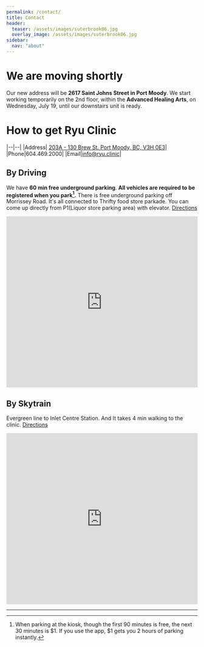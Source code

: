 ```yaml
---
permalink: /contact/
title: Contact
header:
  teaser: /assets/images/suterbrook06.jpg
  overlay_image: /assets/images/suterbrook06.jpg
sidebar:
  nav: "about"
---
```

# We are moving shortly

Our new address will be **2617 Saint Johns Street in Port Moody**. We start working temporarily on the 2nd floor, within the **Advanced Healing Arts**, on Wednesday, July 19, until our downstairs unit is ready.

<!-- {% include figure image_path="/assets/images/suterbrook06.jpg" alt="" caption="One block North of the Inlet Centre Skytrain Station." %} -->

# How to get Ryu Clinic

|--|--|
|Address| [203A - 130 Brew St. Port Moody, BC, V3H 0E3](https://maps.google.com/?q=203A%20-%20130%20Brew%20St.%20Port%20Moody,%20BC,%20V3H%200E3)|
|Phone|604.469.2000|
|Email|info@ryu.clinic|

## By Driving

We have **60 min free underground parking**. **All vehicles are required to be registered when you park[^1].** There is free underground parking off Morrissey Road. It's all connected to Thrifty food store parkade. You can come up directly from P1(Liquor store parking area) with elevator. [Directions](https://goo.gl/maps/54ozHXfEGis)

<iframe src="https://www.google.com/maps/embed?pb=!1m24!1m12!1m3!1d2602.8990902171995!2d-122.83030192324824!3d49.27830929116578!2m3!1f0!2f0!3f0!3m2!1i1024!2i768!4f13.1!4m9!3e0!4m3!3m2!1d49.2769519!2d-122.8279996!4m3!3m2!1d49.279745899999995!2d-122.82897519999999!5e0!3m2!1sen!2sca!4v1538093911514" width="100%" height="450" frameborder="0" style="border:0" allowfullscreen></iframe>

## By Skytrain

Evergreen line to Inlet Centre Station. And It takes 4 min walking to the clinic. [Directions](https://goo.gl/maps/6F9qQXNnUKP2)

<iframe src="https://www.google.com/maps/embed?pb=!1m28!1m12!1m3!1d2602.8763312098995!2d-122.8297048991821!3d49.27874052887016!2m3!1f0!2f0!3f0!3m2!1i1024!2i768!4f13.1!4m13!3e2!4m5!1s0x548678db7d8ddf9b%3A0x386745c9e89f3e43!2sInlet+Centre+Station%2C+Port+Moody%2C+BC!3m2!1d49.2772516!2d-122.82818429999999!4m5!1s0x5486792c33c80943%3A0xe046b5d4ad95518!2sRyu+Clinic+Inc.%2C+130+Brew+St+%23203a%2C+Port+Moody%2C+BC+V3H+0E3!3m2!1d49.2803062!2d-122.82793439999999!5e0!3m2!1sen!2sca!4v1538094515969" width="100%" height="450" frameborder="0" style="border:0" allowfullscreen></iframe>

---

[^1]: When parking at the kiosk, though the first 90 minutes is free, the next 30 minutes is $1. If you use the app, $1 gets you 2 hours of parking instantly.
